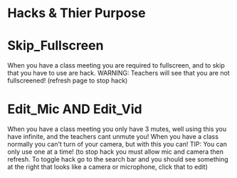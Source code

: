 # Hacks & Thier Purpose

# Skip_Fullscreen
When you have a class meeting you are required to fullscreen, and to skip that you have to use are hack.
WARNING: Teachers will see that you are not fullscreened!
(refresh page to stop hack)

# Edit_Mic AND Edit_Vid

When you have a class meeting you only have 3 mutes, well using this you have infinite, and the teachers cant unmute you!
When you have a class normally you can't turn of your camera, but with this you can!
TIP: You can only use one at a time! 
(to stop hack you must allow mic and camera then refresh. To toggle hack go to the search bar and you should see something at the right that looks like a camera or microphone, click that to edit)
